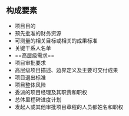 ## 构成要素
+ 项目目的
+ 预先批准的财务资源
+ 可测量的相关目标或相关的成果标准
+ 关键干系人名单
+ ==高层级需求==
+ 项目审批要求
+ 高层级项目描述、边界定义及主要可交付成果
+ 项目退出标准
+ 项目整体风险
+ 委派的项目经理及其职责和职权
+ 总体里程碑进度计划
+ 发起人或其他审批项目章程的人员都姓名和职权